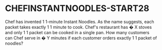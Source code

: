 # CHEFINSTANTNOODLES-START28
Chef has invented  1 1-minute Instant Noodles. As the name suggests, each packet takes exactly  1 1 minute to cook.  Chef's restaurant has  � X stoves and only  1 1 packet can be cooked in a single pan.  How many customers can Chef serve in  � Y minutes if each customer orders exactly  1 1 packet of noodles?
